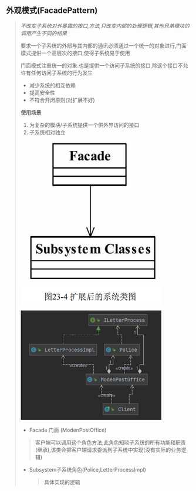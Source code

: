 ## 外观模式(FacadePattern)

> _不改变子系统对外暴露的接口,方法,只改变内部的处理逻辑,其他兄弟模块的调用产生不同的结果_
>
> 要求一个子系统的外部与其内部的通讯必须通过一个统一的对象进行,门面模式提供一个高层次的接口,使得子系统易于使用
>
> 门面模式注重统一的对象.也是提供一个访问子系统的接口,除这个接口不允许有任何访问子系统的行为发生
>
> - 减少系统的相互依赖
> - 提高安全性
> - 不符合开闭原则(对扩展不好)
>
> **使用场景**
>
> 1. 为复杂的模块/子系统提供一个供外界访问的接口
> 2. 子系统相对独立
>
> ![image-20211102095406909](image-20211102095406909.png) 
>
> ![image-20211102101615905](image-20211102101615905.png) 
>
> - Facade 门面 (ModenPostOffice)
>
> > 客户端可以调用这个角色方法,此角色知晓子系统的所有功能和职责(继承),该类会把客户端请求委派到子系统中实现(没有实际的业务逻辑)
>
> - Subsystem子系统角色(Police,LetterProcessImpl)
>
>   > 具体实现的逻辑
>
> 

